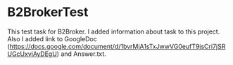 # B2BrokerTest
This test task for B2Broker.
I added information about task to this project.
Also I added link to GoogleDoc (https://docs.google.com/document/d/1bvrMjA1sTxJwwVG0eufT9jsCri7jSRUGcUxvjAyDEgU) and Answer.txt.

